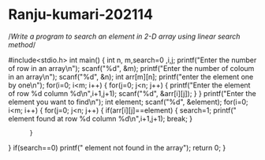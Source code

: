 # Ranju-kumari-202114




/*Write a  program to search an element in 2-D array using linear search method*/

#include<stdio.h>
int main()
{
   int n, m,search=0 ,i,j;
   printf("Enter the number of row in an array\n");
   scanf("%d", &m);
    printf("Enter the number of coloum in an array\n");
   scanf("%d", &n);
   int arr[m][n];
   printf("enter the element one by one\n");
   for(i=0; i<m; i++)
    { 
       for(j=0; j<n; j++)
         {
              printf("Enter the element of row %d column %d\n",i+1,j+1);
              scanf("%d", &arr[i][j]); 
         }
    }
   printf("Enter the element you want to find\n");
   int element;
   scanf("%d", &element);
   for(i=0; i<m; i++)
   { 
       for(j=0; j<n; j++)
         {
             if(arr[i][j]==element)
             {
              search=1;
              printf(" element found at row %d column %d\n",i+1,j+1);
                break; 
              }
              
          }
  
   }
   if(search==0)
   printf(" element not found in the array");
   return 0;
}
